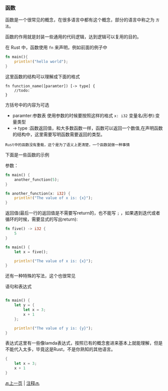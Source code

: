 ### 函数

函数是一个很常见的概念，在很多语言中都有这个概念，部分的语言中称之为 `方法`。

函数的作用就是封装一些通用的代码逻辑，达到逻辑可以复用的目的。

在 Rust 中，函数使用 `fn` 来声明，例如前面的例子中

```rust
fn main(){
    println!("hello world");
}
```

这里函数的结构可以理解成下面的格式

```
fn function_name([paramter]) [-> type] {
    //todo:
}
```

方括号中的内容为可选

- paramter:参数表 使用参数的时候要按照这样的格式 `x: i32` 变量名(形参):变量类型
- -> type :函数返回值，和大多数函数一样，函数可以返回一个数值,在声明函数的结构中，这里需要写明函数需要返回的类型。

`Rust中的函数没有重载，这个是为了语义上更清楚，一个函数就做一种事情`

下面是一些函数的示例

参数：

```rust
fn main() {
    another_function(5);
}

fn another_function(x: i32) {
    println!("The value of x is: {x}");
}
```

返回值(最后一行的返回值是不需要写return的，也不能写 `;` ，如果遇到迭代或者循环的时候，需要显式的写出return):

```rust
fn five() -> i32 {
    5
}

fn main() {
    let x = five();

    println!("The value of x is: {x}");
}
```

还有一种特殊的写法，这个也很常见

语句和表达式 

```rust

fn main() {
    let y = {
        let x = 3;
        x + 1
    };

    println!("The value of y is: {y}");
}

```

表达式这里有一些像lamda表达式，按照已有的概念套进来基本上就能理解，但是不能代入太多，毕竟这是Rust，不是你熟知的其他语言。

```rust
{
    let x = 3;
    x + 1
}
```

[🔙上一页](3.2data_type.md) | [注释🔜](./3.4annotation.md)